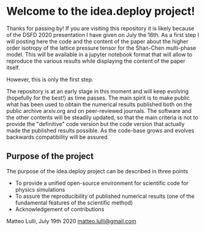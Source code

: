 # Welcome to the idea.deploy project!

Thanks for passing by! If you are visiting this repository it is likely because of the DSFD 2020 presentation I have given on July the 16th. As a first step I will posting here the code and the content of the paper about the higher order isotropy of the lattice pressure tensor for the Shan-Chen multi-phase model. This will be available in a jupyter notebook format that will allow to reproduce the various results while displaying the content of the paper itself.

However, this is only the first step.

The repository is at an early stage in this moment and will keep evolving (hopefully for the best!) as time passes. The main spirit is to make public what has been used to obtain the numerical results published both on the public archive arxiv.org and on peer-reviewed journals. The software and the other contents will be steadily updated, so that the main criteria is not to provide the "definitive" code version but the code version that actually made the published results possible. As the code-base grows and evolves backwards compatibility will be assured.

## Purpose of the project
The purpose of the idea.deploy project can be described in three points
- To provide a unified open-source environment for scientific code for physics simulations
- To assure the reproducibility of published numerical results (one of the fundamental features of the scientific method)
- Acknowledgement of contributions

Matteo Lulli, July 19th 2020
matteo.lulli@gmail.com